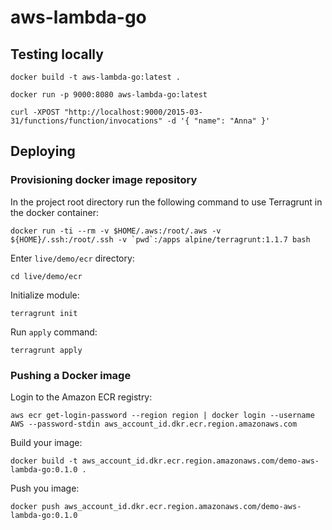 # aws-lambda-go

## Testing locally

```
docker build -t aws-lambda-go:latest .
```

```
docker run -p 9000:8080 aws-lambda-go:latest
```

```
curl -XPOST "http://localhost:9000/2015-03-31/functions/function/invocations" -d '{ "name": "Anna" }'
```

## Deploying

### Provisioning docker image repository

In the project root directory run the following command to use Terragrunt in the docker container:

```
docker run -ti --rm -v $HOME/.aws:/root/.aws -v ${HOME}/.ssh:/root/.ssh -v `pwd`:/apps alpine/terragrunt:1.1.7 bash
```

Enter `live/demo/ecr` directory:

```
cd live/demo/ecr
```

Initialize module:

```
terragrunt init
```

Run `apply` command:

```
terragrunt apply
```

### Pushing a Docker image

Login to the Amazon ECR registry:

```
aws ecr get-login-password --region region | docker login --username AWS --password-stdin aws_account_id.dkr.ecr.region.amazonaws.com
```

Build your image:

```
docker build -t aws_account_id.dkr.ecr.region.amazonaws.com/demo-aws-lambda-go:0.1.0 .
```

Push you image:

```
docker push aws_account_id.dkr.ecr.region.amazonaws.com/demo-aws-lambda-go:0.1.0
```

